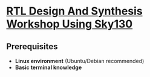 # [RTL Design And Synthesis Workshop Using Sky130](https://www.vlsisystemdesign.com/rtl-design-using-verilog-with-sky130-technology/)

## Prerequisites

- **Linux environment** (Ubuntu/Debian recommended)
- **Basic terminal knowledge**
